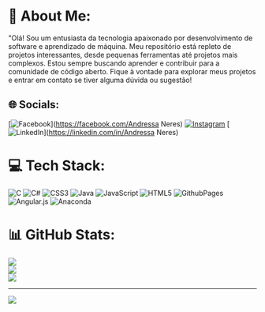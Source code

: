 # 💫 About Me:
"Olá! Sou um entusiasta da tecnologia apaixonado por desenvolvimento de software e aprendizado de máquina. Meu repositório está repleto de projetos interessantes, desde pequenas ferramentas até projetos mais complexos. Estou sempre buscando aprender e contribuir para a comunidade de código aberto. Fique à vontade para explorar meus projetos e entrar em contato se tiver alguma dúvida ou sugestão!


## 🌐 Socials:
[![Facebook](https://img.shields.io/badge/Facebook-%231877F2.svg?logo=Facebook&logoColor=white)](https://facebook.com/Andressa Neres) [![Instagram](https://img.shields.io/badge/Instagram-%23E4405F.svg?logo=Instagram&logoColor=white)](https://instagram.com/Dessaneress) [![LinkedIn](https://img.shields.io/badge/LinkedIn-%230077B5.svg?logo=linkedin&logoColor=white)](https://linkedin.com/in/Andressa Neres) 

# 💻 Tech Stack:
![C](https://img.shields.io/badge/c-%2300599C.svg?style=for-the-badge&logo=c&logoColor=white) ![C#](https://img.shields.io/badge/c%23-%23239120.svg?style=for-the-badge&logo=csharp&logoColor=white) ![CSS3](https://img.shields.io/badge/css3-%231572B6.svg?style=for-the-badge&logo=css3&logoColor=white) ![Java](https://img.shields.io/badge/java-%23ED8B00.svg?style=for-the-badge&logo=openjdk&logoColor=white) ![JavaScript](https://img.shields.io/badge/javascript-%23323330.svg?style=for-the-badge&logo=javascript&logoColor=%23F7DF1E) ![HTML5](https://img.shields.io/badge/html5-%23E34F26.svg?style=for-the-badge&logo=html5&logoColor=white) ![GithubPages](https://img.shields.io/badge/github%20pages-121013?style=for-the-badge&logo=github&logoColor=white) ![Angular.js](https://img.shields.io/badge/angular.js-%23E23237.svg?style=for-the-badge&logo=angularjs&logoColor=white) ![Anaconda](https://img.shields.io/badge/Anaconda-%2344A833.svg?style=for-the-badge&logo=anaconda&logoColor=white)
# 📊 GitHub Stats:
![](https://github-readme-stats.vercel.app/api?username=Aneres01&theme=dracula&hide_border=false&include_all_commits=true&count_private=true)<br/>
![](https://github-readme-streak-stats.herokuapp.com/?user=Aneres01&theme=dracula&hide_border=false)<br/>
![](https://github-readme-stats.vercel.app/api/top-langs/?username=Aneres01&theme=dracula&hide_border=false&include_all_commits=true&count_private=true&layout=compact)

---
[![](https://visitcount.itsvg.in/api?id=Aneres01&icon=0&color=0)](https://visitcount.itsvg.in)

<!-- Proudly created with GPRM ( https://gprm.itsvg.in ) -->
